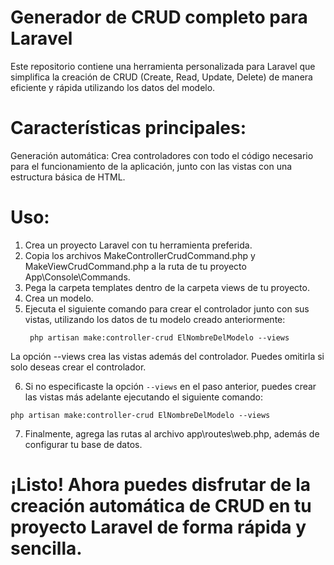 
# Generador de CRUD completo para Laravel
Este repositorio contiene una herramienta personalizada para Laravel que simplifica la creación de CRUD (Create, Read, Update, Delete) de manera eficiente y rápida utilizando los datos del modelo.

# Características principales:
Generación automática: Crea controladores con todo el código necesario para el funcionamiento de la aplicación, junto con las vistas con una estructura básica de HTML.

# Uso:
1. Crea un proyecto Laravel con tu herramienta preferida.
2. Copia los archivos MakeControllerCrudCommand.php y MakeViewCrudCommand.php a la ruta de tu proyecto App\Console\Commands\.
3. Pega la carpeta templates dentro de la carpeta views de tu proyecto.
4. Crea un modelo.
5. Ejecuta el siguiente comando para crear el controlador junto con sus vistas, utilizando los datos de tu modelo creado anteriormente:
   ```
    php artisan make:controller-crud ElNombreDelModelo --views
   ```
   
  La opción --views crea las vistas además del controlador. Puedes omitirla si solo deseas crear el controlador.
  
6. Si no especificaste la opción ``` --views ``` en el paso anterior, puedes crear las vistas más adelante ejecutando el siguiente comando:
```
php artisan make:controller-crud ElNombreDelModelo --views
```

7. Finalmente, agrega las rutas al archivo app\routes\web.php, además de configurar tu base de datos.
   
# ¡Listo! Ahora puedes disfrutar de la creación automática de CRUD en tu proyecto Laravel de forma rápida y sencilla.





